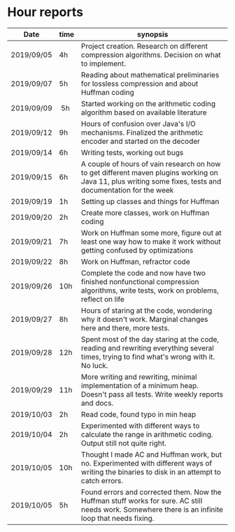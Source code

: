 # Hour reports

Date     | time | synopsis |
---------|------|----------|
2019/09/05 | 4h | Project creation. Research on different compression algorithms. Decision on what to implement. |
2019/09/07 | 5h | Reading about mathematical preliminaries for lossless compression and about Huffman coding |
2019/09/09 | 5h | Started working on the arithmetic coding algorithm based on available literature |
2019/09/12 | 9h | Hours of confusion over Java's I/O mechanisms. Finalized the arithmetic encoder and started on the decoder |
2019/09/14 | 6h | Writing tests, working out bugs |
2019/09/15 | 6h | A couple of hours of vain research on how to get different maven plugins working on Java 11, plus writing some fixes, tests and documentation for the week |
2019/09/19 | 1h | Setting up classes and things for Huffman |
2019/09/20 | 2h | Create more classes, work on Huffman coding |
2019/09/21 | 7h | Work on Huffman some more, figure out at least one way how to make it work without getting confused by optimizations |
2019/09/22 | 8h | Work on Huffman, refractor code |
2019/09/26 | 10h | Complete the code and now have two finished nonfunctional compression algorithms, write tests, work on problems, reflect on life |
2019/09/27 | 8h | Hours of staring at the code, wondering why it doesn't work. Marginal changes here and there, more tests. |
2019/09/28 | 12h | Spent most of the day staring at the code, reading and rewriting everything several times, trying to find what's wrong with it. No luck. |
2019/09/29 | 11h | More writing and rewriting, minimal implementation of a minimum heap. Doesn't pass all tests. Write weekly reports and docs. |
2019/10/03 | 2h | Read code, found typo in min heap |
2019/10/04 | 2h | Experimented with different ways to calculate the range in arithmetic coding. Output still not quite right. |
2019/10/05 | 10h | Thought I made AC and Huffman work, but no. Experimented with different ways of writing the binaries to disk in an attempt to catch errors. |
2019/10/05 | 5h | Found errors and corrected them. Now the Huffman stuff works for sure. AC still needs work. Somewhere there is an infinite loop that needs fixing. |
